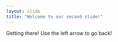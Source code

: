 ```yaml
---
layout: slide
title: "Welcome to our second slide!"
---
```

Getting there!
Use the left arrow to go back!
